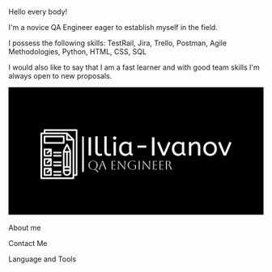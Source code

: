 Hello every body!

I'm a novice QA Engineer eager to establish myself in the field.

I possess the following skills: TestRail, Jira, Trello, Postman, Agile Methodologies, Python, HTML, CSS, SQL

I would also like to say that I am a fast learner and with good team skills I'm always open to new proposals.

![Header](https://github.com/Illia-Ivanov/Illia-Ivanov/blob/main/Set%202.png)


About me 



Contact Me 


Language and Tools
